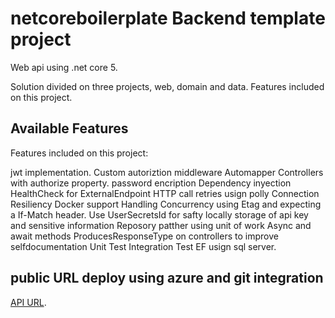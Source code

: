 # netcoreboilerplate Backend template project

Web api using .net core 5.

Solution divided on three projects, web, domain and data. Features included on this project.

## Available Features

Features included on this project:

jwt implementation.
Custom autoriztion middleware
Automapper
Controllers with authorize property. password encription
Dependency inyection
HealthCheck for ExternalEndpoint
HTTP call retries usign polly
Connection Resiliency
Docker support
Handling Concurrency using Etag and expecting a If-Match header. 
Use UserSecretsId for safty locally storage of api key and sensitive information
Reposory patther using unit of work
Async and await methods
ProducesResponseType on controllers to improve selfdocumentation
Unit Test
Integration Test
EF usign sql server.



## public URL deploy using azure and git integration

[API URL](https://netboilerplate.azurewebsites.net).

